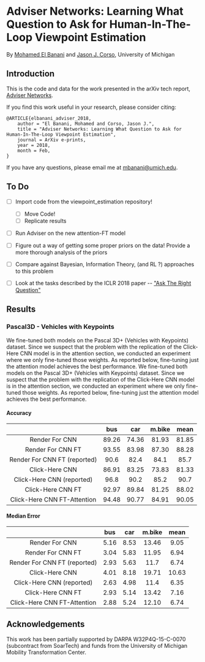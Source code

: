 # Adviser Networks: Learning What Question to Ask for Human-In-The-Loop Viewpoint Estimation

By [Mohamed El Banani](http://mbanani.github.io/) and [Jason J. Corso](http://web.eecs.umich.edu/~jjcorso/), University of Michigan


## Introduction

This is the code and data for the work presented in the arXiv tech report, [Adviser Networks](https://arxiv.org/abs/1802.01666).

If you find this work useful in your research, please consider citing:

    @ARTICLE{elbanani_adviser_2018,
        author = "El Banani, Mohamed and Corso, Jason J.",
        title = "Adviser Networks: Learning What Question to Ask for Human-In-The-Loop Viewpoint Estimation",
        journal = ArXiv e-prints,
        year = 2018,
        month = Feb,
    }


If you have any questions, please email me at mbanani@umich.edu.


## To Do

- [ ] Import code from the viewpoint_estimation repository!
    - [ ] Move Code!
    - [ ] Replicate results
- [ ] Run Adviser on the new attention-FT model
- [ ] Figure out a way of getting some proper priors on the data! Provide a more thorough analysis of the priors
- [ ] Compare against Bayesian, Information Theory, (and RL ?) approaches to this problem
- [ ] Look at the tasks described by the ICLR 2018 paper -- ["Ask The Right Question"](https://openreview.net/forum?id=S1CChZ-CZ)


## Results

### Pascal3D - Vehicles with Keypoints

We fine-tuned both models on the Pascal 3D+ (Vehicles with Keypoints) dataset.
Since we suspect that the problem with the replication of the Click-Here CNN model
is in the attention section, we conducted an experiment where we only fine-tuned
those weights. As reported below, fine-tuning just the attention model achieves the best performance.
We fine-tuned both models on the Pascal 3D+ (Vehicles with Keypoints) dataset.
Since we suspect that the problem with the replication of the Click-Here CNN model
is in the attention section, we conducted an experiment where we only fine-tuned
those weights. As reported below, fine-tuning just the attention model achieves the best performance.

#### Accuracy
|                               |  bus  | car   | m.bike | mean  |
|:-----------------------------:|:-----:|:-----:|:------:|:-----:|
| Render For CNN                | 89.26 | 74.36 | 81.93  | 81.85 |
| Render For CNN FT             | 93.55 | 83.98 | 87.30  | 88.28 |
| Render For CNN FT (reported)  | 90.6  | 82.4  | 84.1   | 85.7  |
| Click-Here CNN                | 86.91 | 83.25 | 73.83  | 81.33 |
| Click-Here CNN (reported)     | 96.8  | 90.2  | 85.2   | 90.7  |
| Click-Here CNN FT             | 92.97 | 89.84 | 81.25  | 88.02 |
| Click-Here CNN FT-Attention   | 94.48 | 90.77 | 84.91  | 90.05 |

#### Median Error
|                               |  bus  | car   | m.bike | mean  |
|:-----------------------------:|:-----:|:-----:|:------:|:-----:|
| Render For CNN                | 5.16  | 8.53  | 13.46  | 9.05  |
| Render For CNN FT             | 3.04  | 5.83  | 11.95  | 6.94  |
| Render For CNN FT (reported)  | 2.93  | 5.63  | 11.7   | 6.74  |
| Click-Here CNN                | 4.01  | 8.18  | 19.71  | 10.63 |
| Click-Here CNN (reported)     | 2.63  | 4.98  | 11.4   | 6.35  |
| Click-Here CNN FT             | 2.93  | 5.14  | 13.42  | 7.16  |
| Click-Here CNN FT-Attention   | 2.88  | 5.24  | 12.10  | 6.74  |


## Acknowledgements

This work has been partially supported by DARPA W32P4Q-15-C-0070 (subcontract from SoarTech) and funds from the University of Michigan Mobility Transformation Center.

